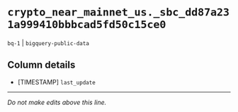 # `crypto_near_mainnet_us._sbc_dd87a231a999410bbbcad5fd50c15ce0`
`bq-1` | `bigquery-public-data`

## Column details
* [TIMESTAMP] `last_update`

-------------------------------------------------------------------------------
*Do not make edits above this line.*
